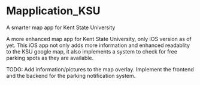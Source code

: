 # Mapplication_KSU
A smarter map app for Kent State University

A more enhanced map app for Kent State University, only iOS version as of yet.
This iOS app not only adds more information and enhanced readablity to the KSU google map,
  it also implements a system to check for free parking spots as they are available.
  
TODO: Add information/pictures to the map overlay.
      Implement the frontend and the backend for the parking notification system.
